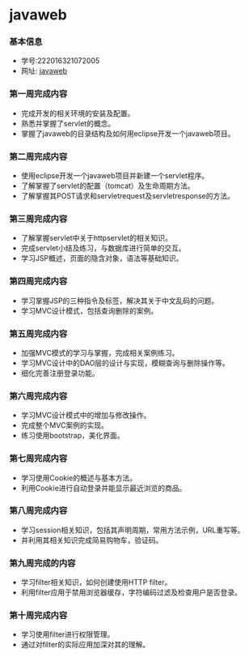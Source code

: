 ﻿# javaweb


### 基本信息
* 学号:222016321072005
* 网址: [javaweb](http://120.79.68.168:8081/gitbook/login.jsp)
        

### 第一周完成内容
* 完成开发的相关环境的安装及配置。
* 熟悉并掌握了servlet的概念。
* 掌握了javaweb的目录结构及如何用eclipse开发一个javaweb项目。

### 第二周完成内容
* 使用eclipse开发一个javaweb项目并新建一个servlet程序。
* 了解掌握了servlet的配置（tomcat）及生命周期方法。
* 了解掌握其POST请求和servletrequest及servletresponse的方法。

### 第三周完成内容
* 了解掌握servlet中关于httpservlet的相关知识。
* 完成servlet小结及练习，与数据库进行简单的交互。
* 学习JSP概述，页面的隐含对象，语法等基础知识。

### 第四周完成内容
* 学习掌握JSP的三种指令及标签，解决其关于中文乱码的问题。
* 学习MVC设计模式，包括查询删除的案例。

### 第五周完成内容
* 加强MVC模式的学习与掌握，完成相关案例练习。
* 学习MVC设计中的DAO层的设计与实现，模糊查询与删除操作等。
* 细化完善注册登录功能。

### 第六周完成内容
* 学习MVC设计模式中的增加与修改操作。
* 完成整个MVC案例的实现。
* 练习使用bootstrap，美化界面。

### 第七周完成内容
* 学习使用Cookie的概述与基本方法。
* 利用Cookie进行自动登录并能显示最近浏览的商品。

### 第八周完成内容
* 学习session相关知识，包括其声明周期，常用方法示例，URL重写等。
* 并利用其相关知识完成简易购物车，验证码。

### 第九周完成的内容
* 学习filter相关知识，如何创建使用HTTP filter。
* 利用filter应用于禁用浏览器缓存，字符编码过滤及检查用户是否登录。

### 第十周完成内容
* 学习使用filter进行权限管理。
* 通过对filter的实际应用加深对其的理解。

